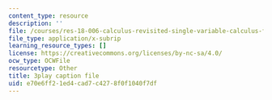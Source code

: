 ```yaml
---
content_type: resource
description: ''
file: /courses/res-18-006-calculus-revisited-single-variable-calculus-fall-2010/e70e6ff21ed4cad7c4278f0f1040f7df_ehDAxjFK1jU.srt
file_type: application/x-subrip
learning_resource_types: []
license: https://creativecommons.org/licenses/by-nc-sa/4.0/
ocw_type: OCWFile
resourcetype: Other
title: 3play caption file
uid: e70e6ff2-1ed4-cad7-c427-8f0f1040f7df
---
```

